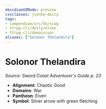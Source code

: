 ```yaml
---
obsidianUIMode: preview
cssclasses: json5e-deity
tags:
- compendium/src/5e/scag
- ttrpg-cli/deity/elven
- ttrpg-cli/domain/war
aliases: ["Solonor Thelandira"]
---
```

# Solonor Thelandira
*Source: Sword Coast Adventurer's Guide p. 23* 

- **Alignment**: Chaotic Good
- **Domains**: War
- **Pantheon**: Elven
- **Symbol**: Silver arrow with green fletching
